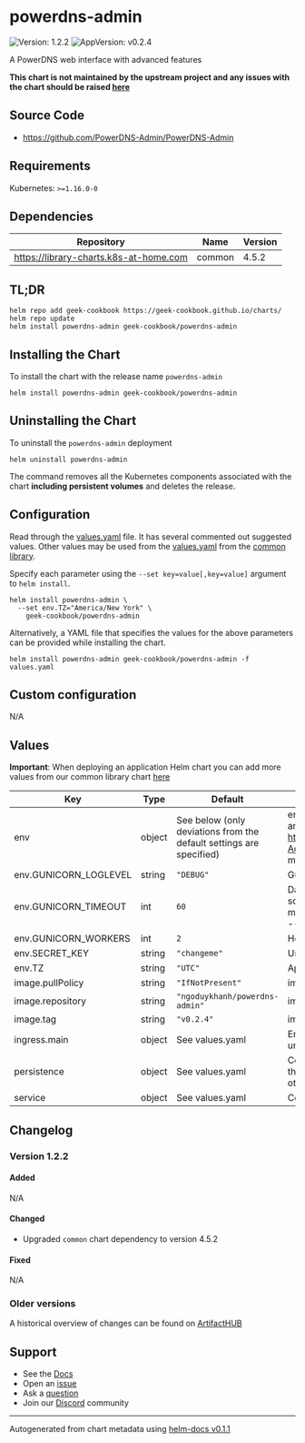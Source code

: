 # powerdns-admin

![Version: 1.2.2](https://img.shields.io/badge/Version-1.2.2-informational?style=flat-square) ![AppVersion: v0.2.4](https://img.shields.io/badge/AppVersion-v0.2.4-informational?style=flat-square)

A PowerDNS web interface with advanced features

**This chart is not maintained by the upstream project and any issues with the chart should be raised [here](https://github.com/geek-cookbook/charts/issues/new/choose)**

## Source Code

* <https://github.com/PowerDNS-Admin/PowerDNS-Admin>

## Requirements

Kubernetes: `>=1.16.0-0`

## Dependencies

| Repository | Name | Version |
|------------|------|---------|
| https://library-charts.k8s-at-home.com | common | 4.5.2 |

## TL;DR

```console
helm repo add geek-cookbook https://geek-cookbook.github.io/charts/
helm repo update
helm install powerdns-admin geek-cookbook/powerdns-admin
```

## Installing the Chart

To install the chart with the release name `powerdns-admin`

```console
helm install powerdns-admin geek-cookbook/powerdns-admin
```

## Uninstalling the Chart

To uninstall the `powerdns-admin` deployment

```console
helm uninstall powerdns-admin
```

The command removes all the Kubernetes components associated with the chart **including persistent volumes** and deletes the release.

## Configuration

Read through the [values.yaml](./values.yaml) file. It has several commented out suggested values.
Other values may be used from the [values.yaml](https://github.com/geek-cookbook/library-charts/tree/main/charts/stable/common/values.yaml) from the [common library](https://github.com/geek-cookbook/library-charts/tree/main/charts/stable/common).

Specify each parameter using the `--set key=value[,key=value]` argument to `helm install`.

```console
helm install powerdns-admin \
  --set env.TZ="America/New York" \
    geek-cookbook/powerdns-admin
```

Alternatively, a YAML file that specifies the values for the above parameters can be provided while installing the chart.

```console
helm install powerdns-admin geek-cookbook/powerdns-admin -f values.yaml
```

## Custom configuration

N/A

## Values

**Important**: When deploying an application Helm chart you can add more values from our common library chart [here](https://github.com/geek-cookbook/library-charts/tree/main/charts/stable/common)

| Key | Type | Default | Description |
|-----|------|---------|-------------|
| env | object | See below (only deviations from the default settings are specified) | environment variables. See [undocumented configs](https://github.com/PowerDNS-Admin/PowerDNS-Admin/blob/master/configs/docker_config.py) and [application docs](# https://github.com/PowerDNS-Admin/PowerDNS-Admin/blob/master/configs/development.py) for more details. |
| env.GUNICORN_LOGLEVEL | string | `"DEBUG"` | Gunicorn loglevel to use |
| env.GUNICORN_TIMEOUT | int | `60` | Database connection string - if not set uses internal sqlite db SQLALCHEMY_DATABASE_URI: mysql://db_user:db_pass@db_host/powerdns_admin -- Timeout for Gunicorn workers |
| env.GUNICORN_WORKERS | int | `2` | How many Gunicorn workers to spawn |
| env.SECRET_KEY | string | `"changeme"` | Unique app Key |
| env.TZ | string | `"UTC"` | Application Timezone |
| image.pullPolicy | string | `"IfNotPresent"` | image pull policy |
| image.repository | string | `"ngoduykhanh/powerdns-admin"` | image repository |
| image.tag | string | `"v0.2.4"` | image tag |
| ingress.main | object | See values.yaml | Enable and configure ingress settings for the chart under this key. |
| persistence | object | See values.yaml | Configure persistence settings for the chart under this key. this persists the internal sqlite DB if no other database is enabled |
| service | object | See values.yaml | Configures service settings for the chart. |

## Changelog

### Version 1.2.2

#### Added

N/A

#### Changed

* Upgraded `common` chart dependency to version 4.5.2

#### Fixed

N/A

### Older versions

A historical overview of changes can be found on [ArtifactHUB](https://artifacthub.io/packages/helm/geek-cookbook/powerdns-admin?modal=changelog)

## Support

- See the [Docs](https://docs.geek-cookbook.com/our-helm-charts/getting-started/)
- Open an [issue](https://github.com/geek-cookbook/charts/issues/new/choose)
- Ask a [question](https://github.com/geek-cookbook/organization/discussions)
- Join our [Discord](http://chat.funkypenguin.co.nz) community

----------------------------------------------
Autogenerated from chart metadata using [helm-docs v0.1.1](https://github.com/geek-cookbook/helm-docs/releases/v0.1.1)
